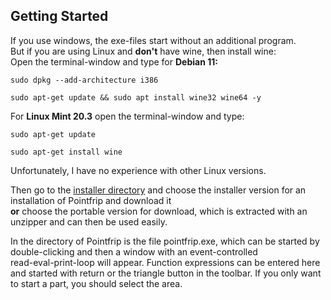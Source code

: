 ## Getting Started
If you use windows, the exe-files start without an additional program. \
But if you are using Linux and **don't** have wine, then install wine: \
Open the terminal-window and type for **Debian 11:**

    sudo dpkg --add-architecture i386
    
    sudo apt-get update && sudo apt install wine32 wine64 -y
For **Linux Mint 20.3** open the terminal-window and type:

    sudo apt-get update
    
    sudo apt-get install wine
Unfortunately, I have no experience with other Linux versions.

Then go to the [installer directory](https://github.com/metazip/pointfrip/tree/main/installer) and choose the installer version for an installation of Pointfrip and download it \
**or** choose the portable version for download, which is extracted with an unzipper and can then be used easily.

In the directory of Pointfrip is the file pointfrip.exe, which can be started by double-clicking and then a window with an event-controlled \
read-eval-print-loop will appear. Function expressions can be entered here and started with return or the triangle button in the toolbar. 
If you only want to start a part, you should select the area.
